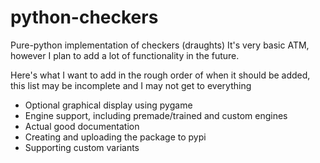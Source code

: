 # python-checkers
Pure-python implementation of checkers (draughts)
It's very basic ATM, however I plan to add a lot of functionality in the future.

Here's what I want to add in the rough order of when it should be added, this list may be incomplete and I may not get to everything
 - Optional graphical display using pygame
 - Engine support, including premade/trained and custom engines
 - Actual good documentation
 - Creating and uploading the package to pypi
 - Supporting custom variants
